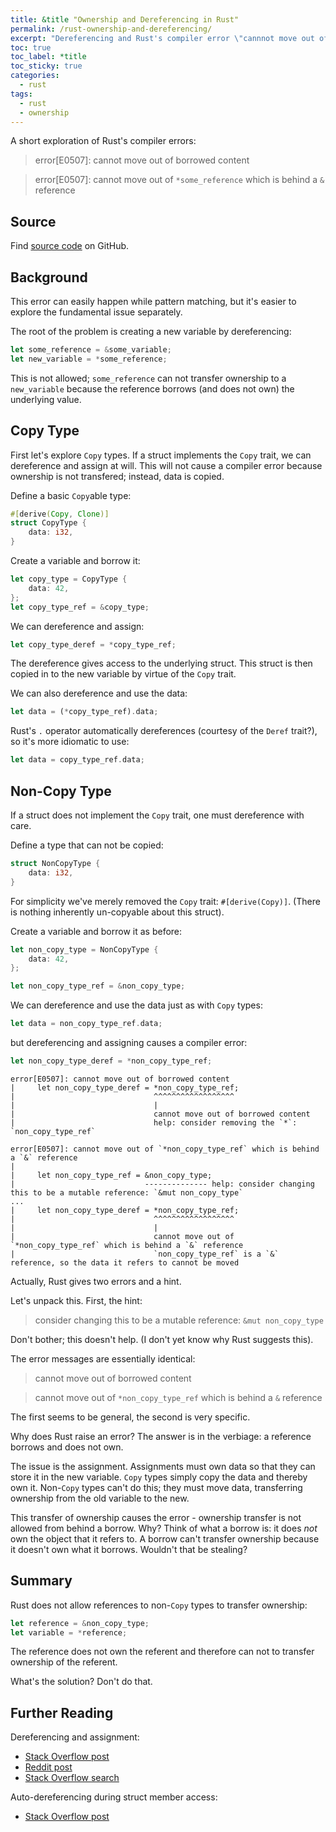 ```yaml
---
title: &title "Ownership and Dereferencing in Rust"
permalink: /rust-ownership-and-dereferencing/
excerpt: "Dereferencing and Rust's compiler error \"cannnot move out of borrowed content\""
toc: true
toc_label: *title
toc_sticky: true
categories:
  - rust
tags:
  - rust
  - ownership
---
```


A short exploration of Rust's compiler errors:

> error[E0507]: cannot move out of borrowed content

> error[E0507]: cannot move out of `*some_reference` which is behind a `&` reference


## Source

Find [source code](https://github.com/KevinWMatthews/rust-ownership) on GitHub.


## Background

This error can easily happen while pattern matching, but it's easier to explore the fundamental issue separately.

The root of the problem is creating a new variable by dereferencing:

```rust
let some_reference = &some_variable;
let new_variable = *some_reference;
```

This is not allowed;
`some_reference` can not transfer ownership to a `new_variable` because the reference borrows (and does not own) the underlying value.


## Copy Type

First let's explore `Copy` types.
If a struct implements the `Copy` trait, we can dereference and assign at will.
This will not cause a compiler error because ownership is not transfered; instead, data is copied.

Define a basic `Copy`able type:

```rust
#[derive(Copy, Clone)]
struct CopyType {
    data: i32,
}
```

Create a variable and borrow it:

```rust
let copy_type = CopyType {
    data: 42,
};
let copy_type_ref = &copy_type;
```

We can dereference and assign:

```rust
let copy_type_deref = *copy_type_ref;
```

The dereference gives access to the underlying struct.
This struct is then copied in to the new variable by virtue of the `Copy` trait.

We can also dereference and use the data:

```rust
let data = (*copy_type_ref).data;
```

Rust's `.` operator automatically dereferences (courtesy of the `Deref` trait?),
so it's more idiomatic to use:

```rust
let data = copy_type_ref.data;
```


## Non-Copy Type

If a struct does not implement the `Copy` trait, one must dereference with care.

Define a type that can not be copied:

```rust
struct NonCopyType {
    data: i32,
}
```

For simplicity we've merely removed the `Copy` trait: `#[derive(Copy)]`.
(There is nothing inherently un-copyable about this struct).

Create a variable and borrow it as before:

```rust
let non_copy_type = NonCopyType {
    data: 42,
};

let non_copy_type_ref = &non_copy_type;
```

We can dereference and use the data just as with `Copy` types:

```rust
let data = non_copy_type_ref.data;
```

but dereferencing and assigning causes a compiler error:

```rust
let non_copy_type_deref = *non_copy_type_ref;
```

```
error[E0507]: cannot move out of borrowed content
|     let non_copy_type_deref = *non_copy_type_ref;
|                               ^^^^^^^^^^^^^^^^^^
|                               |
|                               cannot move out of borrowed content
|                               help: consider removing the `*`: `non_copy_type_ref`

error[E0507]: cannot move out of `*non_copy_type_ref` which is behind a `&` reference
|
|     let non_copy_type_ref = &non_copy_type;
|                             -------------- help: consider changing this to be a mutable reference: `&mut non_copy_type`
...
|     let non_copy_type_deref = *non_copy_type_ref;
|                               ^^^^^^^^^^^^^^^^^^
|                               |
|                               cannot move out of `*non_copy_type_ref` which is behind a `&` reference
|                               `non_copy_type_ref` is a `&` reference, so the data it refers to cannot be moved
```

Actually, Rust gives two errors and a hint.

Let's unpack this. First, the hint:

> consider changing this to be a mutable reference: `&mut non_copy_type`

Don't bother; this doesn't help. (I don't yet know why Rust suggests this).

The error messages are essentially identical:

> cannot move out of borrowed content

> cannot move out of `*non_copy_type_ref` which is behind a `&` reference

The first seems to be general, the second is very specific.

Why does Rust raise an error?
The answer is in the verbiage: a reference borrows and does not own.

The issue is the assignment.
Assignments must own data so that they can store it in the new variable.
`Copy` types simply copy the data and thereby own it.
Non-`Copy` types can't do this; they must move data, transferring ownership from the old variable to the new.

This transfer of ownership causes the error - ownership transfer is not allowed from behind a borrow.
Why? Think of what a borrow is: it does *not* own the object that it refers to.
A borrow can't transfer ownership because it doesn't own what it borrows.
Wouldn't that be stealing?


## Summary

Rust does not allow references to non-`Copy` types to transfer ownership:

```rust
let reference = &non_copy_type;
let variable = *reference;
```

The reference does not own the referent and therefore can not to transfer ownership of the referent.

What's the solution?
Don't do that.


## Further Reading

Dereferencing and assignment:

  * [Stack Overflow post](https://stackoverflow.com/questions/28258548/cannot-move-out-of-borrowed-content-when-trying-to-transfer-ownership)
  * [Reddit post](https://www.reddit.com/r/rust/comments/3dqq0l/why_does_dereferencing_here_involve_a_move/)
  * [Stack Overflow search](https://stackoverflow.com/search?q=%5Brust%5D+move+out+of+borrowed+content+is%3Aq)

Auto-dereferencing during struct member access:

  * [Stack Overflow post](https://stackoverflow.com/questions/44117951/why-does-accessing-a-field-on-a-pointer-to-a-struct-work-in-rust)
